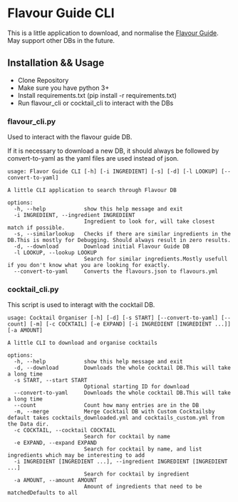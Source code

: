 # Flavour Guide CLI

This is a little application to download, and normalise the [Flavour Guide](https://www.smartblend.co.uk/flavour-guide).
May support other DBs in the future.

## Installation && Usage

- Clone Repository
- Make sure you have python 3+
- Install requirements.txt (pip install -r requirements.txt)
- Run flavour_cli or cocktail_cli to interact with the DBs

### flavour_cli.py

Used to interact with the flavour guide DB.

If it is necessary to download a new DB, it should always be followed by convert-to-yaml as the yaml files are used
instead of json.

```
usage: Flavor Guide CLI [-h] [-i INGREDIENT] [-s] [-d] [-l LOOKUP] [--convert-to-yaml]

A little CLI application to search through Flavour DB

options:
  -h, --help            show this help message and exit
  -i INGREDIENT, --ingredient INGREDIENT
                        Ingredient to look for, will take closest match if possible.
  -s, --similarlookup   Checks if there are similar ingredients in the DB.This is mostly for Debugging. Should always result in zero results.
  -d, --download        Download initial Flavour Guide DB
  -l LOOKUP, --lookup LOOKUP
                        Search for similar ingredients.Mostly usefull if you don't know what you are looking for exactly.
  --convert-to-yaml     Converts the flavours.json to flavours.yml
```

### cocktail_cli.py

This script is used to interagt with the cocktail DB.

```
usage: Cocktail Organiser [-h] [-d] [-s START] [--convert-to-yaml] [--count] [-m] [-c COCKTAIL] [-e EXPAND] [-i INGREDIENT [INGREDIENT ...]] [-a AMOUNT]

A little CLI to download and organise cocktails

options:
  -h, --help            show this help message and exit
  -d, --download        Downloads the whole cocktail DB.This will take a long time
  -s START, --start START
                        Optional starting ID for download
  --convert-to-yaml     Downloads the whole cocktail DB.This will take a long time
  --count               Count how many entries are in the DB
  -m, --merge           Merge Cocktail DB with Custom Cocktailsby default takes cocktails_downloaded.yml and cocktails_custom.yml from the Data dir.
  -c COCKTAIL, --cocktail COCKTAIL
                        Search for cocktail by name
  -e EXPAND, --expand EXPAND
                        Search for cocktail by name, and list ingredients which may be interesting to add
  -i INGREDIENT [INGREDIENT ...], --ingredient INGREDIENT [INGREDIENT ...]
                        Search for cocktail by ingredient
  -a AMOUNT, --amount AMOUNT
                        Amount of ingredients that need to be matchedDefaults to all
```